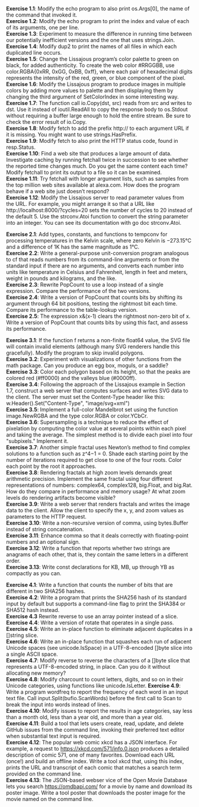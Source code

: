 **Exercise 1.1**: Modify the echo program to also print os.Args[0], the name of the command that invoked it.  
**Exercise 1.2**: Modify the echo program to print the index and value of each of its arguments, one per line.  
**Exercise 1.3**: Experiment to measure the difference in running time between our potentially inefficient versions and the one that uses strings.Join.  
**Exercise 1.4**: Modify dup2 to print the names of all files in which each duplicated line occurs.  
**Exercise 1.5**: Change the Lissajous program’s color palette to green on black, for added authenticity. To create the web color #RRGGBB, use color.RGBA{0xRR, 0xGG, 0xBB, 0xff}, where each pair of hexadecimal digits represents the intensity of the red, green, or blue component of the pixel.  
**Exercise 1.6**: Modify the Lissajous program to produce images in multiple colors by adding more values to palette and then displaying them by changing the third argument of SetColorIndex in some interesting way.  
**Exercise 1.7**: The function call io.Copy(dst, src) reads from src and writes to dst. Use it instead of ioutil.ReadAll to copy the response body to os.Stdout without requiring a buffer large enough to hold the entire stream. Be sure to check the error result of io.Copy.  
**Exercise 1.8**: Modify fetch to add the prefix http:// to each argument URL if it is missing. You might want to use strings.HasPrefix.  
**Exercise 1.9**: Modify fetch to also print the HTTP status code, found in resp.Status.  
**Exercise 1.10**: Find a web site that produces a large amount of data. Investigate caching by running fetchall twice in succession to see whether the reported time changes much. Do you get the same content each time? Modify fetchall to print its output to a file so it can be examined.  
**Exercise 1.11**: Try fetchall with longer argument lists, such as samples from the top million web sites available at alexa.com. How does the program behave if a web site just doesn’t respond?  
**Exercise 1.12**: Modify the Lissajous server to read parameter values from the URL. For example, you might arrange it so that a URL like http://localhost:8000/?cycles=20 sets the number of cycles to 20 instead of the default 5. Use the strconv.Atoi function to convert the string parameter into an integer. You can see its documentation with go doc strconv.Atoi.  
  
**Exercise 2.1**: Add types, constants, and functions to tempconv for processing temperatures in the Kelvin scale, where zero Kelvin is −273.15°C and a difference of 1K has the same magnitude as 1°C.  
**Exercise 2.2**: Write a general-purpose unit-conversion program analogous to cf that reads numbers from its command-line arguments or from the standard input if there are no arguments, and converts each number into units like temperature in Celsius and Fahrenheit, length in feet and meters, weight in pounds and kilograms, and the like.  
**Exercise 2.3**: Rewrite PopCount to use a loop instead of a single expression. Compare the performance of the two versions.  
**Exercise 2.4**: Write a version of PopCount that counts bits by shifting its argument through 64 bit positions, testing the rightmost bit each time. Compare its performance to the table-lookup version.  
**Exercise 2.5**: The expression x&(x-1) clears the rightmost non-zero bit of x. Write a version of PopCount that counts bits by using this fact, and assess its performance.  
  
**Exercise 3.1**: If the function f returns a non-finite float64 value, the SVG file will contain invalid <polygon> elements (although many SVG renderers handle this gracefully). Modify the program to skip invalid polygons.  
**Exercise 3.2**: Experiment with visualizations of other functions from the math package. Can you produce an egg box, moguls, or a saddle?  
**Exercise 3.3**: Color each polygon based on its height, so that the peaks are colored red (#ff0000) and the valleys blue (#0000ff).  
**Exercise 3.4**: Following the approach of the Lissajous example in Section 1.7, construct a web server that computes surfaces and writes SVG data to the client. The server must set the Content-Type header like this: w.Header().Set("Content-Type", "image/svg+xml")  
**Exercise 3.5**: Implement a full-color Mandelbrot set using the function image.NewRGBA and the type color.RGBA or color.YCbCr.  
**Exercise 3.6**: Supersampling is a technique to reduce the effect of pixelation by computing the color value at several points within each pixel and taking the average. The simplest method is to divide each pixel into four "subpixels." Implement it.  
**Exercise 3.7**: Another simple fractal uses Newton’s method to find complex solutions to a function such as z^4−1 = 0. Shade each starting point by the number of iterations required to get close to one of the four roots. Color each point by the root it approaches.  
**Exercise 3.8**: Rendering fractals at high zoom levels demands great arithmetic precision. Implement the same fractal using four different representations of numbers: complex64, complex128, big.Float, and big.Rat. How do they compare in performance and memory usage? At what zoom levels do rendering artifacts become visible?  
**Exercise 3.9**: Write a web server that renders fractals and writes the image data to the client. Allow the client to specify the x, y, and zoom values as parameters to the HTTP request.  
**Exercise 3.10**: Write a non-recursive version of comma, using bytes.Buffer instead of string concatenation.  
**Exercise 3.11**: Enhance comma so that it deals correctly with floating-point numbers and an optional sign.  
**Exercise 3.12**: Write a function that reports whether two strings are anagrams of each other, that is, they contain the same letters in a different order.  
**Exercise 3.13**: Write const declarations for KB, MB, up through YB as compactly as you can.  
  
**Exercise 4.1**: Write a function that counts the number of bits that are different in two SHA256 hashes.  
**Exercise 4.2**: Write a program that prints the SHA256 hash of its standard input by default but supports a command-line flag to print the SHA384 or SHA512 hash instead.  
**Exercise 4.3** Rewrite reverse to use an array pointer instead of a slice.  
**Exercise 4.4**: Write a version of rotate that operates in a single pass.  
**Exercise 4.5**: Write an in-place function to eliminate adjacent duplicates in a []string slice.  
**Exercise 4.6**: Write an in-place function that squashes each run of adjacent Unicode spaces (see unicode.IsSpace) in a UTF-8-encoded []byte slice into a single ASCII space.  
**Exercise 4.7**: Modify reverse to reverse the characters of a []byte slice that represents a UTF-8-encoded string, in place. Can you do it without allocating new memory?  
**Exercise 4.8**: Modify charcount to count letters, digits, and so on in their Unicode categories, using functions like unicode.IsLetter.
**Exercise 4.9**: Write a program wordfreq to report the frequency of each word in an input text file. Call input.Split(bufio.ScanWords) before the first call to Scan to break the input into words instead of lines.  
**Exercise 4.10**: Modify issues to report the results in age categories, say less than a month old, less than a year old, and more than a year old.  
**Exercise 4.11**: Build a tool that lets users create, read, update, and delete GitHub issues from the command line, invoking their preferred text editor when substantial text input is required.  
**Exercise 4.12**: The popular web comic xkcd has a JSON interface. For example, a request to https://xkcd.com/571/info.0.json produces a detailed description of comic 571, one of many favorites. Download each URL (once!) and build an offline index. Write a tool xkcd that, using this index, prints the URL and transcript of each comic that matches a search term provided on the command line.  
**Exercise 4.13**: The JSON-based webser vice of the Open Movie Database lets you search https://omdbapi.com/ for a movie by name and download its poster image. Write a tool poster that downloads the poster image for the movie named on the command line.
